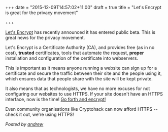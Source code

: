+++
date = "2015-12-09T14:57:02+11:00"
draft = true
title = "Let's Encrypt is great for the privacy movement"

+++

[Let's Encrypt](https://letsencrypt.org/) has recently announced it has entered public beta. This is great news for the privacy movement.

Let's Encrypt is a Certificate Authority (CA), and provides free (as in no cost), **trusted** certificates, tools that automate the request, **proper** installation and configuration of the certificate into webservers.

This is important as it means anyone running a website can sign up for a certificate and secure the traffic between their site and the people using it, which ensures data that people share with the site will be kept private.

It also means that as technologists, we have no more excuses for not configuring our websites to use HTTPS. If your site doesn't have an HTTPS interface, now is the time! [Go forth and encrypt!](https://letsencrypt.readthedocs.org/en/latest/)

Even community organisations like Cryptohack can now afford HTTPS -- check it out, we're using HTTPS!

*Posted by [andrew](https://twitter.com/whereismytaco)*

